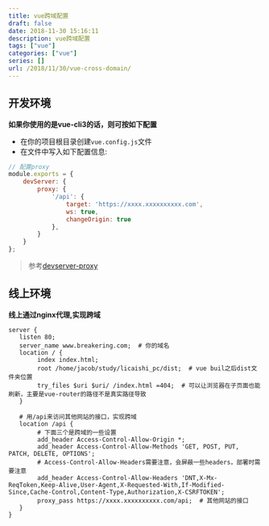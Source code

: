 ```yaml
---
title: vue跨域配置
draft: false
date: 2018-11-30 15:16:11
description: vue跨域配置
tags: ["vue"]
categories: ["vue"]
series: []
url: /2018/11/30/vue-cross-domain/
---
```


## 开发环境

**如果你使用的是vue-cli3的话，则可按如下配置**

-   在你的项目根目录创建`vue.config.js`文件
-   在文件中写入如下配置信息:

```js
// 配置proxy
module.exports = {
    devServer: {
        proxy: {
            '/api': {
                target: 'https://xxxx.xxxxxxxxxx.com',
                ws: true,
                changeOrigin: true
            },
        }
    }
};
```

>   参考[devserver-proxy](https://cli.vuejs.org/zh/config/#devserver-proxy)

## 线上环境

**线上通过nginx代理,实现跨域**

```nginx
server {
   listen 80;
   server_name www.breakering.com;  # 你的域名
   location / {
        index index.html;
        root /home/jacob/study/licaishi_pc/dist;  # vue buil之后dist文件夹位置
        try_files $uri $uri/ /index.html =404;  # 可以让浏览器在子页面也能刷新，主要是vue-router的路径不是真实路径导致
   }

   # 用/api来访问其他网站的接口，实现跨域
   location /api {
        # 下面三个是跨域的一些设置
        add_header Access-Control-Allow-Origin *;
        add_header Access-Control-Allow-Methods 'GET, POST, PUT, PATCH, DELETE, OPTIONS';
        # Access-Control-Allow-Headers需要注意，会屏蔽一些headers，部署时需要注意
        add_header Access-Control-Allow-Headers 'DNT,X-Mx-ReqToken,Keep-Alive,User-Agent,X-Requested-With,If-Modified-Since,Cache-Control,Content-Type,Authorization,X-CSRFTOKEN';
        proxy_pass https://xxxx.xxxxxxxxxx.com/api;  # 其他网站的接口
   }
}
```



